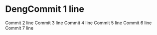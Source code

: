 # DengCommit 1 line
Commit 2 line
Commit 3 line
Commit 4 line
Commit 5 line
Commit 6 line
Commit 7 line
